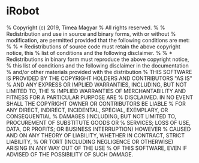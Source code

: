 # iRobot

% Copyright (c) 2019, Timea Magyar
% All rights reserved.
% 
% Redistribution and use in source and binary forms, with or without
% modification, are permitted provided that the following conditions are met:
% 
% * Redistributions of source code must retain the above copyright notice, this
%   list of conditions and the following disclaimer.
% 
% * Redistributions in binary form must reproduce the above copyright notice,
%   this list of conditions and the following disclaimer in the documentation
%   and/or other materials provided with the distribution
% THIS SOFTWARE IS PROVIDED BY THE COPYRIGHT HOLDERS AND CONTRIBUTORS "AS IS"
% AND ANY EXPRESS OR IMPLIED WARRANTIES, INCLUDING, BUT NOT LIMITED TO, THE
% IMPLIED WARRANTIES OF MERCHANTABILITY AND FITNESS FOR A PARTICULAR PURPOSE ARE
% DISCLAIMED. IN NO EVENT SHALL THE COPYRIGHT OWNER OR CONTRIBUTORS BE LIABLE
% FOR ANY DIRECT, INDIRECT, INCIDENTAL, SPECIAL, EXEMPLARY, OR CONSEQUENTIAL
% DAMAGES (INCLUDING, BUT NOT LIMITED TO, PROCUREMENT OF SUBSTITUTE GOODS OR
% SERVICES; LOSS OF USE, DATA, OR PROFITS; OR BUSINESS INTERRUPTION) HOWEVER
% CAUSED AND ON ANY THEORY OF LIABILITY, WHETHER IN CONTRACT, STRICT LIABILITY,
% OR TORT (INCLUDING NEGLIGENCE OR OTHERWISE) ARISING IN ANY WAY OUT OF THE USE
% OF THIS SOFTWARE, EVEN IF ADVISED OF THE POSSIBILITY OF SUCH DAMAGE.